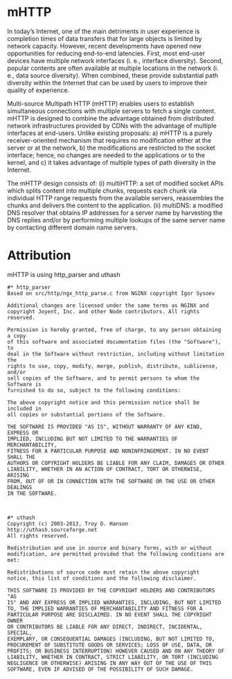 # mHTTP
In today’s Internet, one of the main detriments in user experience is completion times of data transfers that for large objects is limited by network capacity. However, recent developments have opened new opportunities for reducing end-to-end latencies. First, most end-user devices have multiple network interfaces (i. e., interface diversity). Second, popular contents are often available at multiple locations in the network (i. e., data source diversity). When combined, these provide substantial path diversity within the Internet that can be used by users to improve their quality of experience.

Multi-source Multipath HTTP (mHTTP) enables users to establish simultaneous connections with multiple servers to fetch a single content. mHTTP is designed to combine the advantage obtained from distributed network infrastructures provided by CDNs with the advantage of multiple interfaces at end-users. Unlike existing proposals: a) mHTTP is a purely receiver-oriented mechanism that requires no modification either at the server or at the network, b) the modifications are restricted to the socket interface; hence, no changes are needed to the applications or to the kernel, and c) it takes advantage of multiple types of path diversity in the Internet.

The mHTTP design consists of: (i) multiHTTP: a set of modified socket APIs which splits content into multiple chunks, requests each chunk via individual HTTP range requests from the available servers, reassembles the chunks and delivers the content to the application. (ii) multiDNS: a modified DNS resolver that obtains IP addresses for a server name by harvesting the DNS replies and/or by performing multiple lookups of the same server name by contacting different domain name servers.

# Attribution

mHTTP is using http_parser and uthash

    #* http_parser
    Based on src/http/ngx_http_parse.c from NGINX copyright Igor Sysoev

    Additional changes are licensed under the same terms as NGINX and
    copyright Joyent, Inc. and other Node contributors. All rights reserved.

    Permission is hereby granted, free of charge, to any person obtaining a copy
    of this software and associated documentation files (the "Software"), to
    deal in the Software without restriction, including without limitation the
    rights to use, copy, modify, merge, publish, distribute, sublicense, and/or
    sell copies of the Software, and to permit persons to whom the Software is
    furnished to do so, subject to the following conditions:

    The above copyright notice and this permission notice shall be included in
    all copies or substantial portions of the Software.

    THE SOFTWARE IS PROVIDED "AS IS", WITHOUT WARRANTY OF ANY KIND, EXPRESS OR
    IMPLIED, INCLUDING BUT NOT LIMITED TO THE WARRANTIES OF MERCHANTABILITY,
    FITNESS FOR A PARTICULAR PURPOSE AND NONINFRINGEMENT. IN NO EVENT SHALL THE
    AUTHORS OR COPYRIGHT HOLDERS BE LIABLE FOR ANY CLAIM, DAMAGES OR OTHER
    LIABILITY, WHETHER IN AN ACTION OF CONTRACT, TORT OR OTHERWISE, ARISING
    FROM, OUT OF OR IN CONNECTION WITH THE SOFTWARE OR THE USE OR OTHER DEALINGS
    IN THE SOFTWARE.



    #* uthash
    Copyright (c) 2003-2013, Troy D. Hanson     http://uthash.sourceforge.net
    All rights reserved.

    Redistribution and use in source and binary forms, with or without
    modification, are permitted provided that the following conditions are met:

    Redistributions of source code must retain the above copyright
    notice, this list of conditions and the following disclaimer.

    THIS SOFTWARE IS PROVIDED BY THE COPYRIGHT HOLDERS AND CONTRIBUTORS "AS
    IS" AND ANY EXPRESS OR IMPLIED WARRANTIES, INCLUDING, BUT NOT LIMITED
    TO, THE IMPLIED WARRANTIES OF MERCHANTABILITY AND FITNESS FOR A
    PARTICULAR PURPOSE ARE DISCLAIMED. IN NO EVENT SHALL THE COPYRIGHT OWNER
    OR CONTRIBUTORS BE LIABLE FOR ANY DIRECT, INDIRECT, INCIDENTAL, SPECIAL,
    EXEMPLARY, OR CONSEQUENTIAL DAMAGES (INCLUDING, BUT NOT LIMITED TO,
    PROCUREMENT OF SUBSTITUTE GOODS OR SERVICES; LOSS OF USE, DATA, OR
    PROFITS; OR BUSINESS INTERRUPTION) HOWEVER CAUSED AND ON ANY THEORY OF
    LIABILITY, WHETHER IN CONTRACT, STRICT LIABILITY, OR TORT (INCLUDING
    NEGLIGENCE OR OTHERWISE) ARISING IN ANY WAY OUT OF THE USE OF THIS
    SOFTWARE, EVEN IF ADVISED OF THE POSSIBILITY OF SUCH DAMAGE.

